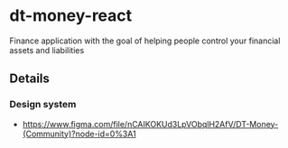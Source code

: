 # dt-money-react
Finance application with the goal of helping people control your financial assets and liabilities

## Details
### Design system
 - https://www.figma.com/file/nCAIKOKUd3LpVObqlH2AfV/DT-Money-(Community)?node-id=0%3A1
